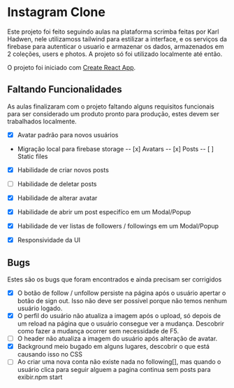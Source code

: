 # Instagram Clone

Este projeto foi feito seguindo aulas na plataforma scrimba feitas por Karl Hadwen, nele  utilizamoss tailwind para estilizar a interface, e os serviços da firebase para autenticar o usuario e armazenar os dados, armazenados em 2 coleções, users e photos. A projeto só foi utilizado localmente até então.

O projeto foi iniciado com [Create React App](https://github.com/facebook/create-react-app).

## Faltando Funcionalidades

As aulas finalizaram com o projeto faltando alguns requisitos funcionais para ser considerado um produto pronto para produção, estes devem ser trabalhados localmente.

- [x] Avatar padrão para novos usuários
- Migração local para firebase storage
-- [x] Avatars 
-- [x] Posts
-- [ ] Static files
- [X] Habilidade de criar novos posts
- [ ] Habilidade de deletar posts
- [x] Habilidade de alterar avatar
- [X] Habilidade de abrir um post especifíco em um Modal/Popup
- [X] Habilidade de ver listas de followers / followings em um Modal/Popup
- [X] Responsividade da UI



## Bugs

Estes são os bugs que foram encontrados e ainda precisam ser corrigidos

- [x] O botão de follow / unfollow persiste na página após o usuário apertar o botão de sign out. Isso não deve ser possivel porque não temos nenhum usuário logado.
- [x] O perfil do usuário não atualiza a imagem após o upload, só depois de um reload na página que o usuário consegue ver a mudança. Descobrir como fazer a mudança ocorrer sem necessidade de F5.
- [ ] O header não atualiza a imagem do usuário após alteração de avatar.
- [x] Background meio bugado em alguns lugares, descobrir o que está causando isso no CSS
- [ ] Ao criar uma nova conta não existe nada no following[], mas quando o usuário clica para seguir alguem a pagina continua sem posts para exibir.npm start